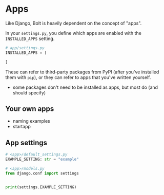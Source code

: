 # Apps

Like Django, Bolt is heavily dependent on the concept of "apps".

In your `settings.py`, you define which apps are enabled with the `INSTALLED_APPS` setting.

```python
# app/settings.py
INSTALLED_APPS = [

]
```

These can refer to third-party packages from PyPI (after you've installed them with `pip`),
or they can refer to apps that you've written yourself.

- some packages don't need to be installed as apps, but most do (and should specify)


## Your own apps

- naming examples
- startapp


## App settings

```python
# <app>/default_settings.py
EXAMPLE_SETTING: str = "example"
```

```python
# <app>/models.py
from django.conf import settings


print(settings.EXAMPLE_SETTING)
```
